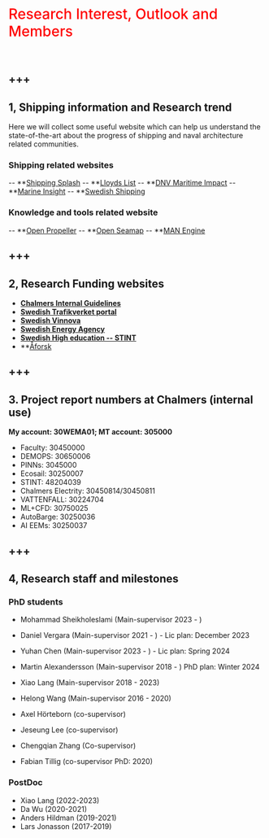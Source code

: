 # <span style = "color:red; font-weight: 500">Research Interest, Outlook and Members </span>
<br />

+++
---


## 1, Shipping information and Research trend
Here we will collect some useful website which can help us understand the state-of-the-art about the progress of shipping and naval architecture related communities.

### Shipping related websites
-- **[Shipping Splash](https://splash247.com/)
-- **[Lloyds List](https://lloydslist.maritimeintelligence.informa.com/)
-- **[DNV Maritime Impact](https://www.dnv.com/expert-story/maritime-impact/)
-- **[Marine Insight](https://www.marineinsight.com/)
-- **[Swedish Shipping](https://www.sjofartstidningen.se/)

### Knowledge and tools related website
-- **[Open Propeller](https://openprop.engineering.dartmouth.edu/index.html)
-- **[Open Seamap](http://www.openseamap.org/index.php?id=61&L=1)
-- **[MAN Engine](https://www.man-es.com/marine/products/planning-tools-and-downloads/ceas-engine-calculations)

+++
---

## 2, Research Funding websites

* **[Chalmers Internal Guidelines](https://www.researchprofessional.com/0/rr/home)**
* **[Swedish Trafikverket portal](https://bransch.trafikverket.se/for-dig-i-branschen/forskning-och-innovation/lamna-forslag-pa-forskning/)**
* **[Swedish Vinnova](https://www.vinnova.se/sok-finansiering/hitta-finansiering/)**
* **[Swedish Energy Agency](https://www.energimyndigheten.se/utlysningar/)**
* **[Swedish High education -- STINT](https://www.stint.se/en/our-programmes/)**
* **[Åforsk](https://aforsk.com/PreviousWinners)

+++
---


## 3. Project report numbers at Chalmers (internal use)
**My account: 30WEMA01;  MT account: 305000**
- Faculty: 30450000
- DEMOPS: 30650006
- PINNs: 3045000
- Ecosail: 30250007
- STINT: 48204039
- Chalmers Electrity: 30450814/30450811
- VATTENFALL: 30224704
- ML+CFD: 30750025
- AutoBarge: 30250036
- AI EEMs: 30250037


+++
---


## 4, Research staff and milestones

### PhD students
* Mohammad Sheikholeslami (Main-supervisor 2023 - )
* Daniel Vergara (Main-supervisor 2021 - ) - Lic plan: December 2023
* Yuhan Chen (Main-supervisor 2023 - ) - Lic plan: Spring 2024
* Martin Alexandersson (Main-supervisor 2018 - ) PhD plan: Winter 2024
* Xiao Lang (Main-supervisor 2018 - 2023)
* Helong Wang (Main-supervisor 2016 - 2020)

* Axel Hörteborn (co-supervisor)
* Jeseung Lee (co-supervisor)
* Chengqian Zhang (Co-supervisor)
* Fabian Tillig (co-supervisor PhD: 2020)

### PostDoc
* Xiao Lang (2022-2023)
* Da Wu (2020-2021)
* Anders Hildman (2019-2021)
* Lars Jonasson (2017-2019)

